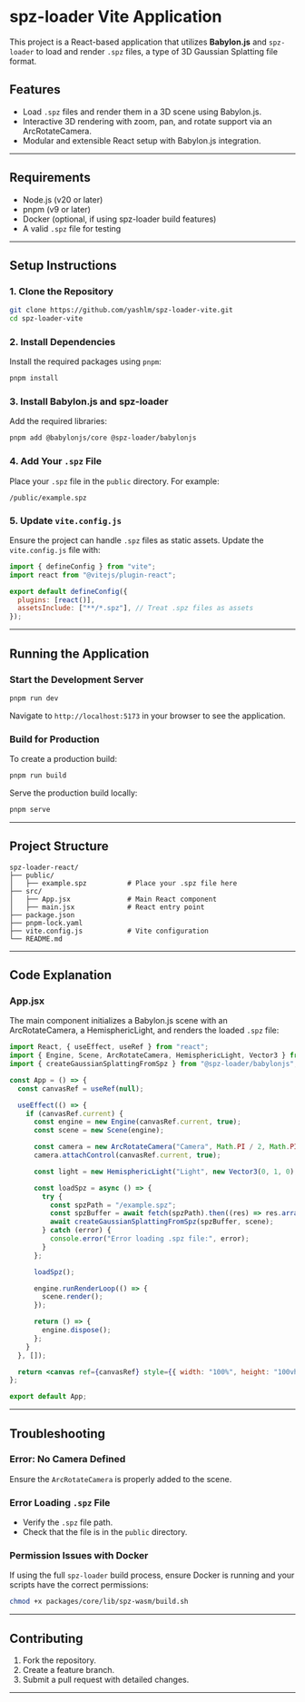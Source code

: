 # **spz-loader Vite Application**

This project is a React-based application that utilizes **Babylon.js** and `spz-loader` to load and render `.spz` files, a type of 3D Gaussian Splatting file format. 

## **Features**
- Load `.spz` files and render them in a 3D scene using Babylon.js.
- Interactive 3D rendering with zoom, pan, and rotate support via an ArcRotateCamera.
- Modular and extensible React setup with Babylon.js integration.

---

## **Requirements**
- Node.js (v20 or later)
- pnpm (v9 or later)
- Docker (optional, if using spz-loader build features)
- A valid `.spz` file for testing

---

## **Setup Instructions**

### **1. Clone the Repository**
```bash
git clone https://github.com/yashlm/spz-loader-vite.git
cd spz-loader-vite
```

### **2. Install Dependencies**
Install the required packages using `pnpm`:
```bash
pnpm install
```

### **3. Install Babylon.js and spz-loader**
Add the required libraries:
```bash
pnpm add @babylonjs/core @spz-loader/babylonjs
```

### **4. Add Your `.spz` File**
Place your `.spz` file in the `public` directory. For example:
```
/public/example.spz
```

### **5. Update `vite.config.js`**
Ensure the project can handle `.spz` files as static assets. Update the `vite.config.js` file with:
```javascript
import { defineConfig } from "vite";
import react from "@vitejs/plugin-react";

export default defineConfig({
  plugins: [react()],
  assetsInclude: ["**/*.spz"], // Treat .spz files as assets
});
```

---

## **Running the Application**

### **Start the Development Server**
```bash
pnpm run dev
```
Navigate to `http://localhost:5173` in your browser to see the application.

### **Build for Production**
To create a production build:
```bash
pnpm run build
```

Serve the production build locally:
```bash
pnpm serve
```

---

## **Project Structure**
```
spz-loader-react/
├── public/
│   ├── example.spz          # Place your .spz file here
├── src/
│   ├── App.jsx              # Main React component
│   ├── main.jsx             # React entry point
├── package.json
├── pnpm-lock.yaml
├── vite.config.js           # Vite configuration
└── README.md
```

---

## **Code Explanation**

### **App.jsx**
The main component initializes a Babylon.js scene with an ArcRotateCamera, a HemisphericLight, and renders the loaded `.spz` file:
```jsx
import React, { useEffect, useRef } from "react";
import { Engine, Scene, ArcRotateCamera, HemisphericLight, Vector3 } from "@babylonjs/core";
import { createGaussianSplattingFromSpz } from "@spz-loader/babylonjs";

const App = () => {
  const canvasRef = useRef(null);

  useEffect(() => {
    if (canvasRef.current) {
      const engine = new Engine(canvasRef.current, true);
      const scene = new Scene(engine);

      const camera = new ArcRotateCamera("Camera", Math.PI / 2, Math.PI / 4, 10, new Vector3(0, 0, 0), scene);
      camera.attachControl(canvasRef.current, true);

      const light = new HemisphericLight("Light", new Vector3(0, 1, 0), scene);

      const loadSpz = async () => {
        try {
          const spzPath = "/example.spz";
          const spzBuffer = await fetch(spzPath).then((res) => res.arrayBuffer());
          await createGaussianSplattingFromSpz(spzBuffer, scene);
        } catch (error) {
          console.error("Error loading .spz file:", error);
        }
      };

      loadSpz();

      engine.runRenderLoop(() => {
        scene.render();
      });

      return () => {
        engine.dispose();
      };
    }
  }, []);

  return <canvas ref={canvasRef} style={{ width: "100%", height: "100vh" }} />;
};

export default App;
```

---

## **Troubleshooting**

### **Error: No Camera Defined**
Ensure the `ArcRotateCamera` is properly added to the scene.

### **Error Loading `.spz` File**
- Verify the `.spz` file path.
- Check that the file is in the `public` directory.

### **Permission Issues with Docker**
If using the full `spz-loader` build process, ensure Docker is running and your scripts have the correct permissions:
```bash
chmod +x packages/core/lib/spz-wasm/build.sh
```

---

## **Contributing**
1. Fork the repository.
2. Create a feature branch.
3. Submit a pull request with detailed changes.

---
